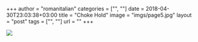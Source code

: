 +++
author = "romanitalian"
categories = ["", ""]
date = 2018-04-30T23:03:38+03:00
title = "Choke Hold"
image = "imgs/page5.jpg"
layout = "post"
tags = ["", ""]
url = ""
+++

<img src="/imgs/page5.jpg">

